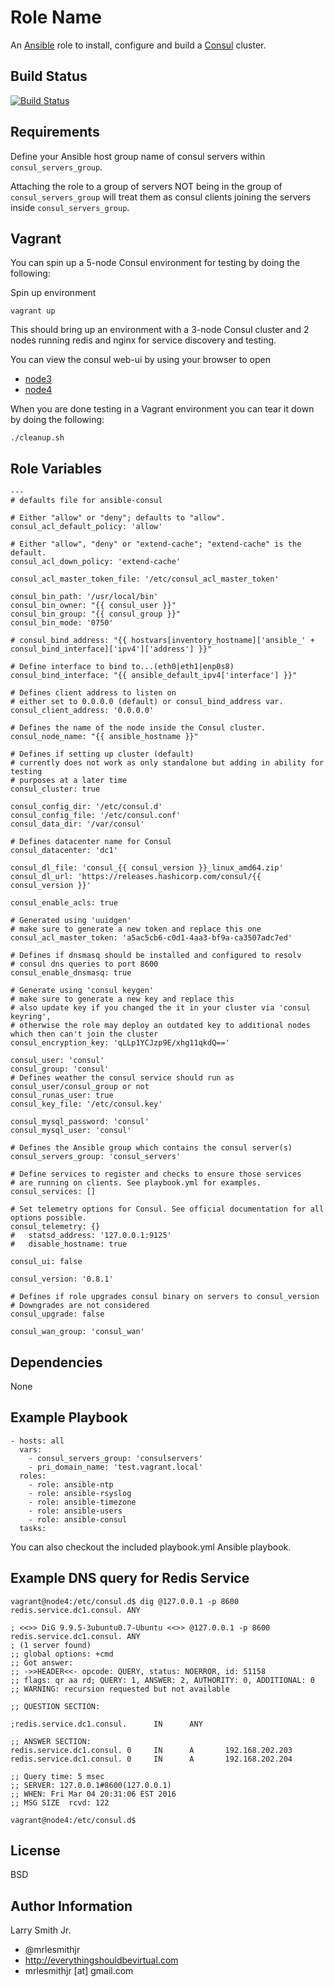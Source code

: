 Role Name
=========

An [Ansible] role to install, configure and build a [Consul] cluster.

Build Status
------------

[![Build Status](https://travis-ci.org/mrlesmithjr/ansible-consul.svg?branch=master)](https://travis-ci.org/mrlesmithjr/ansible-consul)

Requirements
------------

Define your Ansible host group name of consul servers within ``consul_servers_group``.

Attaching the role to a group of servers NOT being in the group of ``consul_servers_group`` will treat them as consul clients joining the servers inside ``consul_servers_group``.


Vagrant
-------
You can spin up a 5-node Consul environment for testing by doing the following:

Spin up environment
```
vagrant up
```

This should bring up an environment with a 3-node Consul cluster and 2 nodes
running redis and nginx for service discovery and testing.

You can view the consul web-ui by using your browser to open
- [node3]
- [node4]

When you are done testing in a Vagrant environment you can tear it down by doing
the following:
```
./cleanup.sh
```

Role Variables
--------------

```
---
# defaults file for ansible-consul

# Either "allow" or "deny"; defaults to "allow".
consul_acl_default_policy: 'allow'

# Either "allow", "deny" or "extend-cache"; "extend-cache" is the default.
consul_acl_down_policy: 'extend-cache'

consul_acl_master_token_file: '/etc/consul_acl_master_token'

consul_bin_path: '/usr/local/bin'
consul_bin_owner: "{{ consul_user }}"
consul_bin_group: "{{ consul_group }}"
consul_bin_mode: '0750'

# consul_bind_address: "{{ hostvars[inventory_hostname]['ansible_' + consul_bind_interface]['ipv4']['address'] }}"

# Define interface to bind to...(eth0|eth1|enp0s8)
consul_bind_interface: "{{ ansible_default_ipv4['interface'] }}"

# Defines client address to listen on
# either set to 0.0.0.0 (default) or consul_bind_address var.
consul_client_address: '0.0.0.0'

# Defines the name of the node inside the Consul cluster.
consul_node_name: "{{ ansible_hostname }}"

# Defines if setting up cluster (default)
# currently does not work as only standalone but adding in ability for testing
# purposes at a later time
consul_cluster: true

consul_config_dir: '/etc/consul.d'
consul_config_file: '/etc/consul.conf'
consul_data_dir: '/var/consul'

# Defines datacenter name for Consul
consul_datacenter: 'dc1'

consul_dl_file: 'consul_{{ consul_version }}_linux_amd64.zip'
consul_dl_url: 'https://releases.hashicorp.com/consul/{{ consul_version }}'

consul_enable_acls: true

# Generated using 'uuidgen'
# make sure to generate a new token and replace this one
consul_acl_master_token: 'a5ac5cb6-c0d1-4aa3-bf9a-ca3507adc7ed'

# Defines if dnsmasq should be installed and configured to resolv
# consul dns queries to port 8600
consul_enable_dnsmasq: true

# Generate using 'consul keygen'
# make sure to generate a new key and replace this
# also update key if you changed the it in your cluster via 'consul keyring',
# otherwise the role may deploy an outdated key to additional nodes which then can't join the cluster
consul_encryption_key: 'qLLp1YCJzp9E/xhg11qkdQ=='

consul_user: 'consul'
consul_group: 'consul'
# Defines weather the consul service should run as consul_user/consul_group or not
consul_runas_user: true
consul_key_file: '/etc/consul.key'

consul_mysql_password: 'consul'
consul_mysql_user: 'consul'

# Defines the Ansible group which contains the consul server(s)
consul_servers_group: 'consul_servers'

# Define services to register and checks to ensure those services
# are running on clients. See playbook.yml for examples.
consul_services: []

# Set telemetry options for Consul. See official documentation for all options possible.
consul_telemetry: {}
#   statsd_address: '127.0.0.1:9125'
#   disable_hostname: true

consul_ui: false

consul_version: '0.8.1'

# Defines if role upgrades consul binary on servers to consul_version
# Downgrades are not considered
consul_upgrade: false

consul_wan_group: 'consul_wan'
```

Dependencies
------------

None

Example Playbook
----------------

```
- hosts: all
  vars:
    - consul_servers_group: 'consulservers'
    - pri_domain_name: 'test.vagrant.local'
  roles:
    - role: ansible-ntp
    - role: ansible-rsyslog
    - role: ansible-timezone
    - role: ansible-users
    - role: ansible-consul
  tasks:
```
You can also checkout the included playbook.yml Ansible playbook.

Example DNS query for Redis Service
-----------------------------------
```
vagrant@node4:/etc/consul.d$ dig @127.0.0.1 -p 8600 redis.service.dc1.consul. ANY

; <<>> DiG 9.9.5-3ubuntu0.7-Ubuntu <<>> @127.0.0.1 -p 8600 redis.service.dc1.consul. ANY
; (1 server found)
;; global options: +cmd
;; Got answer:
;; ->>HEADER<<- opcode: QUERY, status: NOERROR, id: 51158
;; flags: qr aa rd; QUERY: 1, ANSWER: 2, AUTHORITY: 0, ADDITIONAL: 0
;; WARNING: recursion requested but not available

;; QUESTION SECTION:

;redis.service.dc1.consul.      IN      ANY

;; ANSWER SECTION:
redis.service.dc1.consul. 0     IN      A       192.168.202.203
redis.service.dc1.consul. 0     IN      A       192.168.202.204

;; Query time: 5 msec
;; SERVER: 127.0.0.1#8600(127.0.0.1)
;; WHEN: Fri Mar 04 20:31:06 EST 2016
;; MSG SIZE  rcvd: 122

vagrant@node4:/etc/consul.d$
```

License
-------

BSD

Author Information
------------------

Larry Smith Jr.
- @mrlesmithjr
- http://everythingshouldbevirtual.com
- mrlesmithjr [at] gmail.com

[node3]: <http://192.168.250.13:8500>
[node4]: <http://192.168.250.14:8500>
[Ansible]: <https://www.ansible.com>
[Consul]: <https://www.consul.io/>
